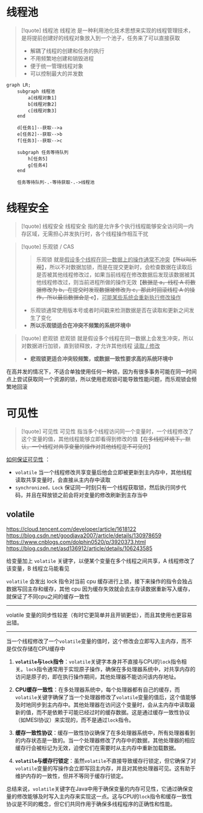 
# 线程池
>[!quote] 线程池
>线程池 是一种利用池化技术思想来实现的线程管理技术，是将提前创建好的线程对象放入到一个池子，任务来了可以直接获取
>
>- 解耦了线程的创建和任务的执行
>- 不用频繁地创建和销毁进程
>- 便于统一管理线程对象
>- 可以控制最大的并发数

```mermaid
graph LR;
	subgraph 线程池
		a[线程对象1]
		b[线程对象2]
		c[线程对象3]
	end

	d[任务1]--获取-->a
	e[任务2]--获取-->b
	f[任务3]--获取-->c

	subgraph 任务等待队列
		h[任务5]
		g[任务4]
	end

	任务等待队列-.-等待获取-.->线程池
```

# 线程安全
>[!quote] 线程安全
>线程安全 指的是允许多个执行线程能够安全访问同一内存区域，无需担心并发执行时，各个线程操作相互干扰

>[!quote] 乐观锁 / CAS
>>乐观锁 就是<u>假设多个线程在同一数据上的操作通常不冲突</u>【~~所以叫乐观~~】，所以不对数据加锁，而是在提交更新时，会检查数据在读取后是否被其他线程修改过，如果当前线程在修改数据后发现该数据被其他线程修改过，则当前进程所做的操作无效【~~数据是 a，线程 A 将数据修改为 b，在提交时发现数据被修改为 c，那此时回滚线程 A 的操作，所以最后数据会是 c~~】，<u>可能某些系统会重新执行修改操作</u>
>
>- 乐观锁通常使用版本号或者时间戳来检测数据是否在读取和更新之间发生了变化
>- **所以乐观锁适合在冲突不频繁的系统环境中**

>[!quote] 悲观锁
>悲观锁 就是假设多个线程在同一数据上会发生冲突，所以对数据进行加锁，直到锁释放，才允许其他线程 <u>读取 / 修改</u>
>
>- **悲观锁更适合冲突较频繁，或数据一致性要求高的系统环境中**

在高并发的情况下，不适合单独使用任何一种锁，因为有很多事务可能在同一时间点上尝试获取同一个资源的锁，所以使用悲观锁可能导致性能问题，而乐观锁会频繁地回滚


# 可见性
>[!quote] 可见性
>可见性 指当多个线程访问同一个变量时，一个线程修改了这个变量的值，其他线程能够立即看得到修改的值【~~在多线程环境下，默认，一个线程对共享变量的操作对其他线程是不可见的~~】

<u>如何保证可见性</u> ：
- `volatile` 当一个线程修改共享变量后他会立即被更新到主内存中，其他线程读取共享变量时，会直接从主内存中读取
- `synchronized，Lock` 保证同一时刻只有一个线程获取锁，然后执行同步代码，并且在释放锁之前会将对变量的修改刷新到主存当中

## volatile
https://cloud.tencent.com/developer/article/1618122
https://blog.csdn.net/goodjava2007/article/details/130978659
https://www.cnblogs.com/dolphin0520/p/3920373.html
https://blog.csdn.net/asd136912/article/details/106243585

给变量加上 `volatile` 关键字，以便某个变量在多个线程之间共享，A 线程修改了该变量，B 线程立马能看见

`volatile` 会发出 lock 指令对当前 cpu 缓存进行上锁，接下来操作的指令会独占数据写回主存和缓存，其他 cpu 因为缓存失效就会去主存读数据重新写入缓存，就保证了不同cpu之间的缓存一致性

---

volatile 变量的同步性较差（有时它更简单并且开销更低），而且其使用也更容易出错。

---

当一个线程修改了一个`volatile`变量的值时，这个修改会立即写入主内存，而不是仅仅存储在CPU缓存中

1. **`volatile`与`lock`指令**：`volatile`关键字本身并不直接与CPU的`lock`指令相关。`lock`指令通常用于实现原子操作，确保在多处理器系统中，对共享内存的访问是原子的，即在执行操作期间，其他处理器不能访问该内存地址。
    
2. **CPU缓存一致性**：在多处理器系统中，每个处理器都有自己的缓存，而`volatile`关键字确保了当一个处理器修改了`volatile`变量的值后，这个值能够及时地同步到主内存中。其他处理器在访问这个变量时，会从主内存中读取最新的值，而不是依赖于可能已经过时的缓存数据。这是通过缓存一致性协议（如MESI协议）来实现的，而不是通过`lock`指令。
3. **缓存一致性协议**：缓存一致性协议确保了在多处理器系统中，所有处理器看到的内存状态是一致的。当一个处理器修改了内存中的数据，其他处理器的相应缓存行会被标记为无效，迫使它们在需要时从主内存中重新加载数据。
4. **`volatile`与缓存行锁定**：虽然`volatile`不直接导致缓存行锁定，但它确保了对`volatile`变量的写操作会立即写回主内存，并且对其他处理器可见。这有助于维护内存的一致性，但并不等同于缓存行锁定。

总结来说，`volatile`关键字在Java中用于确保变量的内存可见性，它通过确保变量的修改能够及时写入主内存来实现这一点。这与CPU的`lock`指令和缓存一致性协议是不同的概念，但它们共同作用于确保多线程程序的正确性和性能。